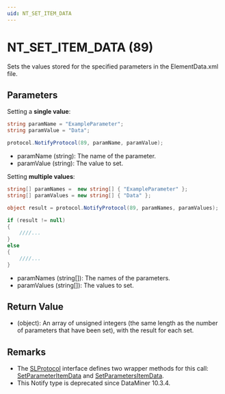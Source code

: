 ```yaml
---
uid: NT_SET_ITEM_DATA
---
```


# NT_SET_ITEM_DATA (89)

Sets the values stored for the specified parameters in the ElementData.xml file.

## Parameters

Setting a **single value**:

```csharp
string paramName = "ExampleParameter";
string paramValue = "Data";

protocol.NotifyProtocol(89, paramName, paramValue);
```

- paramName (string): The name of the parameter.
- paramValue (string): The value to set.

Setting **multiple values**:

```csharp
string[] paramNames =  new string[] { "ExampleParameter" };
string[] paramValues = new string[] { "Data" };

object result = protocol.NotifyProtocol(89, paramNames, paramValues);

if (result != null)
{
    ////...
}
else
{
    ////...
}
```

- paramNames (string[]): The names of the parameters.
- paramValues (string[]): The values to set.

## Return Value

- (object): An array of unsigned integers (the same length as the number of parameters that have been set), with the result for each set.

## Remarks

- The [SLProtocol](xref:Skyline.DataMiner.Scripting.SLProtocol) interface defines two wrapper methods for this call: [SetParameterItemData](xref:Skyline.DataMiner.Scripting.SLProtocol.SetParameterItemData(System.String,System.Object)) and [SetParametersItemData](xref:Skyline.DataMiner.Scripting.SLProtocol.SetParametersItemData(System.String[],System.Object[])).
- This Notify type is deprecated since DataMiner 10.3.4.
